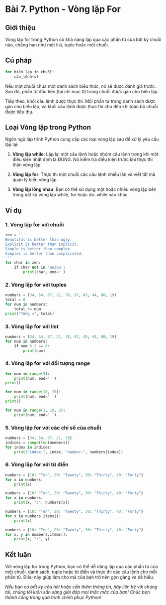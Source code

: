 # Bài 7. Python - Vòng lặp For

## Giới thiệu

Vòng lặp for trong Python có khả năng lặp qua các phần tử của bất kỳ chuỗi nào, chẳng hạn như một list, tuple hoặc một chuỗi.

## Cú pháp

```python
for biến_lặp in chuỗi:
    câu_lệnh(s)
```

Nếu một chuỗi chứa một danh sách biểu thức, nó sẽ được đánh giá trước. Sau đó, phần tử đầu tiên (tại chỉ mục 0) trong chuỗi được gán cho biến lặp.

Tiếp theo, khối câu lệnh được thực thi. Mỗi phần tử trong danh sách được gán cho biến lặp, và khối câu lệnh được thực thi cho đến khi toàn bộ chuỗi được tiêu thụ.


## Loại Vòng lặp trong Python

Ngôn ngữ lập trình Python cung cấp các loại vòng lặp sau để xử lý yêu cầu lặp lại:

1. **Vòng lặp while**: Lặp lại một câu lệnh hoặc nhóm câu lệnh trong khi một điều kiện nhất định là ĐÚNG. Nó kiểm tra điều kiện trước khi thực thi thân vòng lặp.

2. **Vòng lặp for**: Thực thi một chuỗi các câu lệnh nhiều lần và viết tắt mã quản lý biến vòng lặp.

3. **Vòng lặp lồng nhau**: Bạn có thể sử dụng một hoặc nhiều vòng lặp bên trong bất kỳ vòng lặp while, for hoặc do..while nào khác.

## Ví dụ

### 1. Vòng lặp for với chuỗi

```python
zen = '''
Beautiful is better than ugly.
Explicit is better than implicit.
Simple is better than complex.
Complex is better than complicated.
'''
for char in zen:
    if char not in 'aeiou':
        print(char, end='')
```

### 2. Vòng lặp for với tuples

```python
numbers = (34, 54, 67, 21, 78, 97, 45, 44, 80, 19)
total = 0
for num in numbers:
    total += num
print("Tổng =", total)
```

### 3. Vòng lặp for với list

```python
numbers = [34, 54, 67, 21, 78, 97, 45, 44, 80, 19]
for num in numbers:
    if num % 2 == 0:
        print(num)
```

### 4. Vòng lặp for với đối tượng range

```python
for num in range(5):
    print(num, end=' ')
print()

for num in range(10, 20):
    print(num, end=' ')
print()

for num in range(1, 10, 2):
    print(num, end=' ')
```

### 5. Vòng lặp for với các chỉ số của chuỗi

```python
numbers = [34, 54, 67, 21, 78]
indices = range(len(numbers))
for index in indices:
    print("index:", index, "number:", numbers[index])
```

### 6. Vòng lặp for với từ điển

```python
numbers = {10: "Ten", 20: "Twenty", 30: "Thirty", 40: "Forty"}
for x in numbers:
    print(x)

numbers = {10: "Ten", 20: "Twenty", 30: "Thirty", 40: "Forty"}
for x in numbers:
    print(x, ":", numbers[x])

numbers = {10: "Ten", 20: "Twenty", 30: "Thirty", 40: "Forty"}
for x in numbers.items():
    print(x)

numbers = {10: "Ten", 20: "Twenty", 30: "Thirty", 40: "Forty"}
for x, y in numbers.items():
    print(x, ":", y)
```

## Kết luận

Với vòng lặp for trong Python, bạn có thể dễ dàng lặp qua các phần tử của một chuỗi, danh sách, tuple hoặc từ điển và thực thi các câu lệnh cho mỗi phần tử. Điều này giúp làm cho mã của bạn trở nên gọn gàng và dễ hiểu.

*Nếu bạn có bất kỳ câu hỏi hoặc cần thêm thông tin, hãy liên hệ với chúng tôi, chúng tôi luôn sẵn sàng giải đáp mọi thắc mắc của bạn! Chúc bạn thành công trong quá trình chinh phục Python!*
